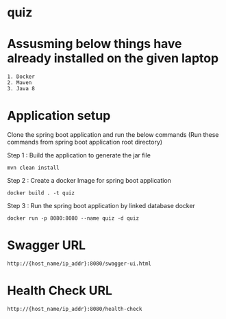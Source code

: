 # quiz

# Assusming below things have already installed on the given laptop

	1. Docker
	2. Maven
	3. Java 8
  
# Application setup

Clone the spring boot application and run the below commands (Run these commands from spring boot application root directory)

Step 1 : Build the application to generate the jar file
	
	mvn clean install

Step 2 : Create a docker Image for spring boot application
	
	docker build . -t quiz

Step 3 : Run the spring boot application by linked database docker
	
	docker run -p 8080:8080 --name quiz -d quiz

# Swagger URL

	http://{host_name/ip_addr}:8080/swagger-ui.html

# Health Check URL

	http://{host_name/ip_addr}:8080/health-check
